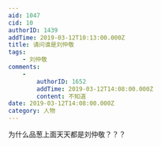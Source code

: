 ```yaml
---
aid: 1047
cid: 10
authorID: 1439
addTime: 2019-03-12T10:13:00.000Z
title: 请问谁是刘仲敬
tags:
    - 刘仲敬
comments:
    -
        authorID: 1652
        addTime: 2019-03-12T14:08:00.000Z
        content: 不知道
date: 2019-03-12T14:08:00.000Z
category: 人物
---
```


为什么品葱上面天天都是刘仲敬？？？
